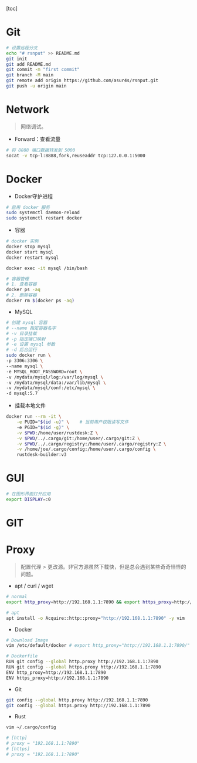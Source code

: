 
[toc]

# Git

```bash
# 设置远程分支
echo "# rsnput" >> README.md
git init
git add README.md
git commit -m "first commit"
git branch -M main
git remote add origin https://github.com/asur4s/rsnput.git
git push -u origin main
```


# Network

> 网络调试。

- Forward：查看流量
```bash
# 将 8888 端口数据转发到 5000
socat -v tcp-l:8888,fork,reuseaddr tcp:127.0.0.1:5000
```

# Docker

- Docker守护进程
```bash
# 启用 docker 服务
sudo systemctl daemon-reload
sudo systemctl restart docker
```
- 容器
```bash
# docker 实例
docker stop mysql
docker start mysql
docker restart mysql

docker exec -it mysql /bin/bash

# 容器管理
# 1. 查看容器
docker ps -aq
# 2. 删除容器
docker rm $(docker ps -aq)
```
- MySQL
```bash
# 创建 mysql 容器
# --name 指定容器名字 
# -v 目录挂载 
# -p 指定端口映射  
# -e 设置 mysql 参数 
# -d 后台运行
sudo docker run \
-p 3306:3306 \
--name mysql \
-e MYSQL_ROOT_PASSWORD=root \
-v /mydata/mysql/log:/var/log/mysql \
-v /mydata/mysql/data:/var/lib/mysql \
-v /mydata/mysql/conf:/etc/mysql \
-d mysql:5.7
```
- 挂载本地文件
```bash
docker run --rm -it \
    -e PUID="$(id -u)" \    # 当前用户权限读写文件
    -e PGID="$(id -g)" \
    -v $PWD:/home/user/rustdesk:Z \
    -v $PWD/../.cargo/git:/home/user/.cargo/git:Z \
    -v $PWD/../.cargo/registry:/home/user/.cargo/registry:Z \
    -v /home/joe/.cargo/config:/home/user/.cargo/config \
    rustdesk-builder:v3
```

# GUI

```bash
# 在图形界面打开应用
export DISPLAY=:0
```

# GIT

# Proxy

> 配置代理 > 更改源。非官方源虽然下载快，但是总会遇到某些奇奇怪怪的问题。

- apt / curl / wget
```bash
# normal
export http_proxy=http://192.168.1.1:7890 && export https_proxy=http://192.168.1.1:7890

# apt
apt install -o Acquire::http::proxy="http://192.168.1.1:7890" -y vim
```
- Docker
```bash
# Download Image
vim /etc/default/docker # export http_proxy="http://192.168.1.1:7890/"

# Dockerfile
RUN git config --global http.proxy http://192.168.1.1:7890
RUN git config --global https.proxy http://192.168.1.1:7890
ENV http_proxy=http://192.168.1.1:7890
ENV https_proxy=http://192.168.1.1:7890
```
- Git
```bash
git config --global http.proxy http://192.168.1.1:7890
git config --global https.proxy http://192.168.1.1:7890
```
- Rust
```bash 
vim ~/.cargo/config

# [http]
# proxy = "192.168.1.1:7890"
# [https]
# proxy = "192.168.1.1:7890"
```